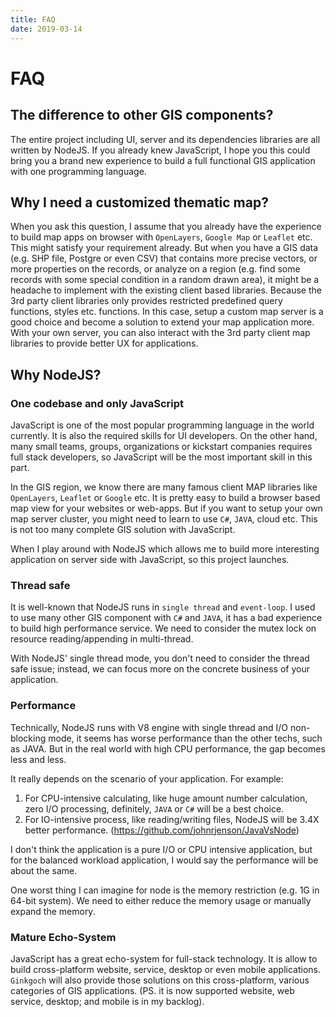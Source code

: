 ```yaml
---
title: FAQ
date: 2019-03-14
---
```

# FAQ

## The difference to other GIS components?
The entire project including UI, server and its dependencies libraries are all written by NodeJS. If you already knew JavaScript, I hope you this could bring you a brand new experience to build a full functional GIS application with one programming language. 

## Why I need a customized thematic map?
When you ask this question, I assume that you already have the experience to build map apps on browser with `OpenLayers`, `Google Map` or `Leaflet` etc. This might satisfy your requirement already. But when you have a GIS data (e.g. SHP file, Postgre or even CSV) that contains more precise vectors, or more properties on the records, or analyze on a region (e.g. find some records with some special condition in a random drawn area), it might be a headache to implement with the existing client based libraries. Because the 3rd party client libraries only provides restricted predefined query functions, styles etc. functions. In this case, setup a custom map server is a good choice and become a solution to extend your map application more. With your own server, you can also interact with the 3rd party client map libraries to provide better UX for applications.

## Why NodeJS?
### One codebase and only JavaScript
JavaScript is one of the most popular programming language in the world currently. It is also the required skills for UI developers. On the other hand, many small teams, groups, organizations or kickstart companies requires full stack developers, so JavaScript will be the most important skill in this part.

In the GIS region, we know there are many famous client MAP libraries like `OpenLayers`, `Leaflet` or `Google` etc. It is pretty easy to build a browser based map view for your websites or web-apps. But if you want to setup your own map server cluster, you might need to learn to use `C#`, `JAVA`, cloud etc. This is not too many complete GIS solution with JavaScript.

When I play around with NodeJS which allows me to build more interesting application on server side with JavaScript, so this project launches.

### Thread safe
It is well-known that NodeJS runs in `single thread` and `event-loop`. I used to use many other GIS component with `C#` and `JAVA`, it has a bad experience to build high performance service. We need to consider the mutex lock on resource reading/appending in multi-thread.

With NodeJS' single thread mode, you don't need to consider the thread safe issue; instead, we can focus more on the concrete business of your application.

### Performance
Technically, NodeJS runs with V8 engine with single thread and I/O non-blocking mode, it seems has worse performance than the other techs, such as JAVA. But in the real world with high CPU performance, the gap becomes less and less. 

It really depends on the scenario of your application. For example:
1. For CPU-intensive calculating, like huge amount number calculation, zero I/O processing, definitely, `JAVA` or `C#` will be a best choice.
2. For IO-intensive process, like reading/writing files, NodeJS will be 3.4X better performance. (https://github.com/johnrjenson/JavaVsNode)

I don't think the application is a pure I/O or CPU intensive application, but for the balanced workload application, I would say the performance will be about the same. 

One worst thing I can imagine for node is the memory restriction (e.g. 1G in 64-bit system). We need to either reduce the memory usage or manually expand the memory.

### Mature Echo-System
JavaScript has a great echo-system for full-stack technology. It is allow to build cross-platform website, service, desktop or even mobile applications. `Ginkgoch` will also provide those solutions on this cross-platform, various categories of GIS applications. (PS. it is now supported website, web service, desktop; and mobile is in my backlog).